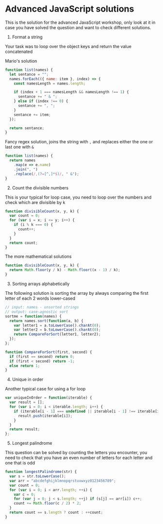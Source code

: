 # Advanced JavaScript solutions

This is the solution for the advanced JavaScript workshop, only look at it in case you have solved the question and want to check different solutions.

1. Format a string

  Your task was to loop over the object keys and return the value concatenated

  Mario's solution

  ```js
  function list(names) {
    let sentance = "";
    names.forEach(({ name: item }, index) => {
      const namesLength = names.length;

      if (index + 1 === namesLength && namesLength !== 1) {
        sentance += " & ";
      } else if (index !== 0) {
        sentance += ", ";
      }
      sentance += item;
    });

    return sentance;
  }
  ```

  Fancy regex solution, joins the string with `,` and replaces either the one or last one with `&`

  ```js
  function list(names) {
    return names
      .map(e => e.name)
      .join(", ")
      .replace(/,(?=[^,]*$)/, " &");
  }
  ```

2. Count the divisible numbers

  This is your typical for loop case, you need to loop over the numbers and check which are divisible by k

  ```js
  function divisibleCount(x, y, k) {
    var count = 0;
    for (var i = x; i <= y; i++) {
      if (i % k === 0) {
        count++;
      }
    }
    return count;
  }
  ```

  The more mathematical solutions

  ```js
  function divisibleCount(x, y, k) {
    return Math.floor(y / k) - Math.floor((x - 1) / k);
  }
  ```

3. Sorting arrays alphabetically

  The following solution is sorting the array by always comparing the first letter of each 2 words lower-cased

  ```js
  // input: names - unsorted strings
  // output: case-agnostic sort
  sortme = function(names) {
    return names.sort(function(a, b) {
      var letter1 = a.toLowerCase().charAt(0);
      var letter2 = b.toLowerCase().charAt(0);
      return CompareForSort(letter1, letter2);
    });
  };

  function CompareForSort(first, second) {
    if (first == second) return 0;
    if (first < second) return -1;
    else return 1;
  }
  ```

4. Unique in order

  Another typical case for using a for loop

  ```js
  var uniqueInOrder = function(iterable) {
    var result = [];
    for (var i = 0; i < iterable.length; i++) {
      if (iterable[i - 1] === undefined || iterable[i - 1] !== iterable[i]) {
        result.push(iterable[i]);
      }
    }
    return result;
  };
  ```

5. Longest palindrome

  This question can be solved by counting the letters you encounter, you need to check that you have an even number of letters for each letter and one that is odd

  ```js
  function longestPalindrome(str) {
    var s = str.toLowerCase();
    var arr = "abcdefghijklmnopqrstuvwxyz0123456789";
    var count = 0;
    for (var i = 0; i < arr.length; ++i) {
      var c = 0;
      for (var j = 0; j < s.length; ++j) if (s[j] == arr[i]) c++;
      count += Math.floor(c / 2) * 2;
    }
    return count == s.length ? count : ++count;
  }
  ```
